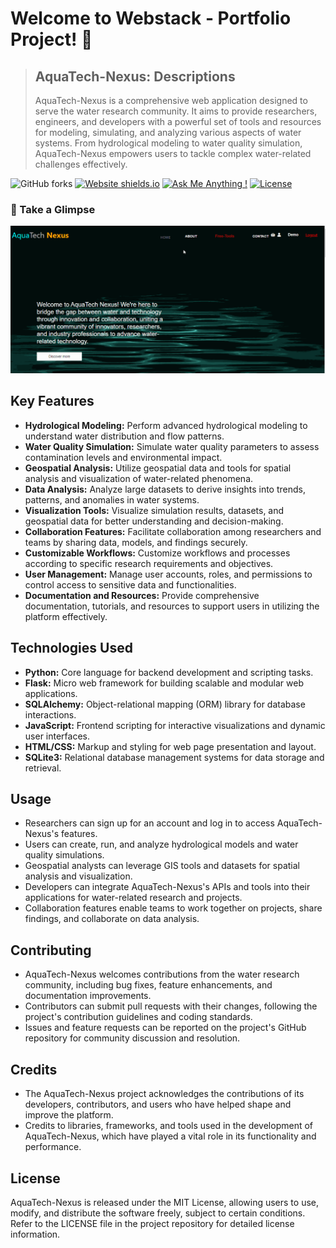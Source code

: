 # Welcome to Webstack - Portfolio Project! 🚀

> ## AquaTech-Nexus: Descriptions
> AquaTech-Nexus is a comprehensive web application designed to serve the water research community. It aims to provide researchers, engineers, and developers with a powerful set of tools and resources for modeling, simulating, and analyzing various aspects of water systems. From hydrological modeling to water quality simulation, AquaTech-Nexus empowers users to tackle complex water-related challenges effectively.

![GitHub forks](https://img.shields.io/github/forks/DemisoDaba/DemisoDaba.github.io)
[![Website shields.io](https://img.shields.io/badge/website-up-yellow)](http://DemisoDaba.github.io/)
[![Ask Me Anything !](https://img.shields.io/badge/ask%20me-linkedin-1abc9c.svg)](https://www.linkedin.com/in/demiso-daba-swre0/)
[![License](http://img.shields.io/:license-mit-blue.svg?style=flat-square)](http://badges.mit-license.org)

### 🌟 Take a Glimpse
<p align="center"> 
  <kbd>
    <a href="https://DemisoDaba/AquaTech-Nexus" target="_blank"><img src="/flaskapp/static/videos/sample.gif" alt="Portfolio Preview">
  </a>
  </kbd>
</p>

## Key Features

- **Hydrological Modeling:** Perform advanced hydrological modeling to understand water distribution and flow patterns.
- **Water Quality Simulation:** Simulate water quality parameters to assess contamination levels and environmental impact.
- **Geospatial Analysis:** Utilize geospatial data and tools for spatial analysis and visualization of water-related phenomena.
- **Data Analysis:** Analyze large datasets to derive insights into trends, patterns, and anomalies in water systems.
- **Visualization Tools:** Visualize simulation results, datasets, and geospatial data for better understanding and decision-making.
- **Collaboration Features:** Facilitate collaboration among researchers and teams by sharing data, models, and findings securely.
- **Customizable Workflows:** Customize workflows and processes according to specific research requirements and objectives.
- **User Management:** Manage user accounts, roles, and permissions to control access to sensitive data and functionalities.
- **Documentation and Resources:** Provide comprehensive documentation, tutorials, and resources to support users in utilizing the platform effectively.

## Technologies Used

- **Python:** Core language for backend development and scripting tasks.
- **Flask:** Micro web framework for building scalable and modular web applications.
- **SQLAlchemy:** Object-relational mapping (ORM) library for database interactions.
- **JavaScript:** Frontend scripting for interactive visualizations and dynamic user interfaces.
- **HTML/CSS:** Markup and styling for web page presentation and layout.
- **SQLite3:** Relational database management systems for data storage and retrieval.

## Usage

- Researchers can sign up for an account and log in to access AquaTech-Nexus's features.
- Users can create, run, and analyze hydrological models and water quality simulations.
- Geospatial analysts can leverage GIS tools and datasets for spatial analysis and visualization.
- Developers can integrate AquaTech-Nexus's APIs and tools into their applications for water-related research and projects.
- Collaboration features enable teams to work together on projects, share findings, and collaborate on data analysis.

## Contributing

- AquaTech-Nexus welcomes contributions from the water research community, including bug fixes, feature enhancements, and documentation improvements.
- Contributors can submit pull requests with their changes, following the project's contribution guidelines and coding standards.
- Issues and feature requests can be reported on the project's GitHub repository for community discussion and resolution.

## Credits

- The AquaTech-Nexus project acknowledges the contributions of its developers, contributors, and users who have helped shape and improve the platform.
- Credits to libraries, frameworks, and tools used in the development of AquaTech-Nexus, which have played a vital role in its functionality and performance.

## License

AquaTech-Nexus is released under the MIT License, allowing users to use, modify, and distribute the software freely, subject to certain conditions. Refer to the LICENSE file in the project repository for detailed license information.
